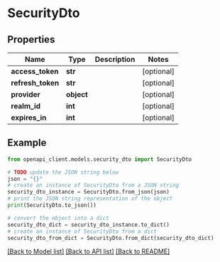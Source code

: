 # SecurityDto


## Properties

Name | Type | Description | Notes
------------ | ------------- | ------------- | -------------
**access_token** | **str** |  | [optional] 
**refresh_token** | **str** |  | [optional] 
**provider** | **object** |  | [optional] 
**realm_id** | **int** |  | [optional] 
**expires_in** | **int** |  | [optional] 

## Example

```python
from openapi_client.models.security_dto import SecurityDto

# TODO update the JSON string below
json = "{}"
# create an instance of SecurityDto from a JSON string
security_dto_instance = SecurityDto.from_json(json)
# print the JSON string representation of the object
print(SecurityDto.to_json())

# convert the object into a dict
security_dto_dict = security_dto_instance.to_dict()
# create an instance of SecurityDto from a dict
security_dto_from_dict = SecurityDto.from_dict(security_dto_dict)
```
[[Back to Model list]](../README.md#documentation-for-models) [[Back to API list]](../README.md#documentation-for-api-endpoints) [[Back to README]](../README.md)


